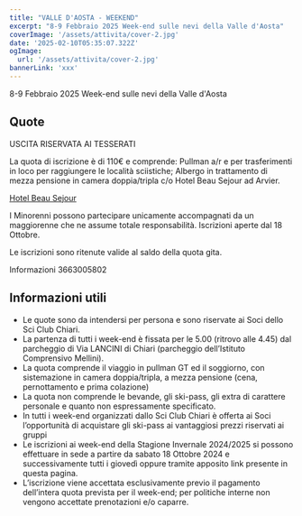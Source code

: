 ```yaml
---
title: "VALLE D'AOSTA - WEEKEND"
excerpt: "8-9 Febbraio 2025 Week-end sulle nevi della Valle d'Aosta"
coverImage: '/assets/attivita/cover-2.jpg'
date: '2025-02-10T05:35:07.322Z'
ogImage:
  url: '/assets/attivita/cover-2.jpg'
bannerLink: 'xxx'
---
```


8-9 Febbraio 2025 Week-end sulle nevi della Valle d'Aosta

## Quote

USCITA RISERVATA AI TESSERATI

La quota di iscrizione è di 110€ e comprende:
Pullman a/r e per trasferimenti in loco per raggiungere le località sciistiche;
Albergo in trattamento di mezza pensione in camera doppia/tripla c/o Hotel Beau Sejour ad Arvier.

[Hotel Beau Sejour](https://www.beausejourhotel.com)

I Minorenni possono partecipare unicamente accompagnati da un maggiorenne che ne assume totale
responsabilità. Iscrizioni aperte dal 18 Ottobre.
 
Le iscrizioni sono ritenute valide al saldo della quota gita.

Informazioni 3663005802



## Informazioni utili

- Le quote sono da intendersi per persona e sono riservate ai Soci dello Sci Club Chiari.  
- La partenza di tutti i week-end è fissata per le 5.00 (ritrovo alle 4.45) dal parcheggio di Via LANCINI di Chiari (parcheggio dell’Istituto Comprensivo Mellini).  
- La quota comprende il viaggio in pullman GT ed il soggiorno, con sistemazione in camera doppia/tripla, a mezza pensione (cena, pernottamento e prima colazione)  
- La quota non comprende le bevande, gli ski-pass, gli extra di carattere personale e quanto non espressamente specificato.  
- In tutti i week-end organizzati dallo Sci Club Chiari è offerta ai Soci l’opportunità di acquistare gli ski-pass ai vantaggiosi prezzi riservati ai gruppi
- Le iscrizioni ai week-end della Stagione Invernale 2024/2025 si possono effettuare in sede a partire da sabato 18 Ottobre 2024 e successivamente tutti i giovedì oppure tramite apposito link presente in questa pagina.  
- L’iscrizione viene accettata esclusivamente previo il pagamento dell’intera quota prevista per il week-end; per politiche interne non vengono accettate prenotazioni e/o caparre.
